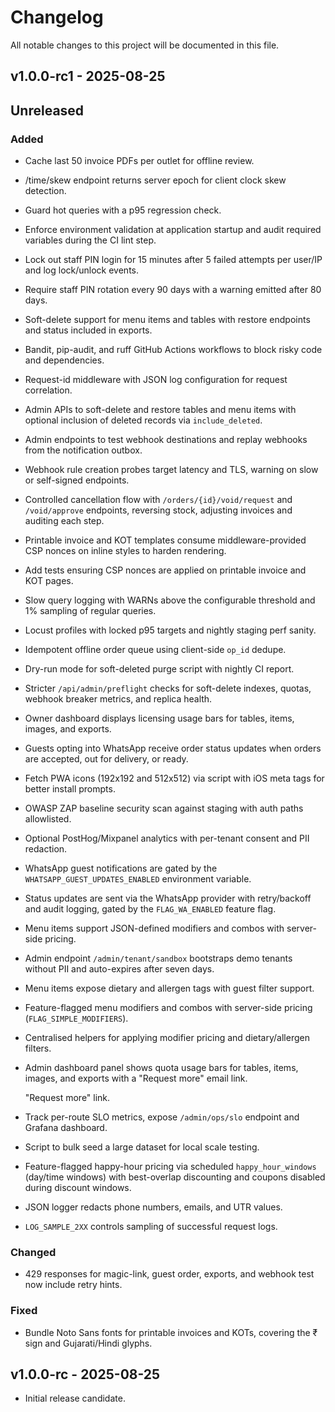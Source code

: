# Changelog

All notable changes to this project will be documented in this file.

## v1.0.0-rc1 - 2025-08-25


## Unreleased

### Added

- Cache last 50 invoice PDFs per outlet for offline review.
- /time/skew endpoint returns server epoch for client clock skew detection.
- Guard hot queries with a p95 regression check.
- Enforce environment validation at application startup and audit required
  variables during the CI lint step.
- Lock out staff PIN login for 15 minutes after 5 failed attempts per user/IP
  and log lock/unlock events.
- Require staff PIN rotation every 90 days with a warning emitted after 80 days.
- Soft-delete support for menu items and tables with restore endpoints and
  status included in exports.
- Bandit, pip-audit, and ruff GitHub Actions workflows to block risky code and dependencies.

- Request-id middleware with JSON log configuration for request correlation.

- Admin APIs to soft-delete and restore tables and menu items with optional
  inclusion of deleted records via ``include_deleted``.
- Admin endpoints to test webhook destinations and replay webhooks from the
  notification outbox.
- Webhook rule creation probes target latency and TLS, warning on slow or
  self-signed endpoints.
- Controlled cancellation flow with `/orders/{id}/void/request` and `/void/approve` endpoints, reversing stock, adjusting invoices and auditing each step.
- Printable invoice and KOT templates consume middleware-provided CSP nonces on inline styles to harden rendering.
- Add tests ensuring CSP nonces are applied on printable invoice and KOT pages.
- Slow query logging with WARNs above the configurable threshold and 1% sampling of regular queries.
- Locust profiles with locked p95 targets and nightly staging perf sanity.
- Idempotent offline order queue using client-side `op_id` dedupe.
- Dry-run mode for soft-deleted purge script with nightly CI report.
- Stricter `/api/admin/preflight` checks for soft-delete indexes, quotas,
  webhook breaker metrics, and replica health.
- Owner dashboard displays licensing usage bars for tables, items, images, and exports.
- Guests opting into WhatsApp receive order status updates when orders are
  accepted, out for delivery, or ready.
- Fetch PWA icons (192x192 and 512x512) via script with iOS meta tags for better install prompts.
- OWASP ZAP baseline security scan against staging with auth paths allowlisted.
- Optional PostHog/Mixpanel analytics with per-tenant consent and PII redaction.

- WhatsApp guest notifications are gated by the `WHATSAPP_GUEST_UPDATES_ENABLED`
  environment variable.
- Status updates are sent via the WhatsApp provider with retry/backoff and
  audit logging, gated by the `FLAG_WA_ENABLED` feature flag.
- Menu items support JSON-defined modifiers and combos with server-side pricing.
- Admin endpoint `/admin/tenant/sandbox` bootstraps demo tenants without PII
  and auto-expires after seven days.
- Menu items expose dietary and allergen tags with guest filter support.
- Feature-flagged menu modifiers and combos with server-side pricing (`FLAG_SIMPLE_MODIFIERS`).
- Centralised helpers for applying modifier pricing and dietary/allergen filters.

- Admin dashboard panel shows quota usage bars for tables, items, images, and exports with a
  "Request more" email link.

  "Request more" link.
- Track per-route SLO metrics, expose `/admin/ops/slo` endpoint and Grafana dashboard.

- Script to bulk seed a large dataset for local scale testing.

- Feature-flagged happy-hour pricing via scheduled `happy_hour_windows` (day/time windows) with best-overlap discounting and coupons disabled during discount windows.
- JSON logger redacts phone numbers, emails, and UTR values.
- `LOG_SAMPLE_2XX` controls sampling of successful request logs.

### Changed

- 429 responses for magic-link, guest order, exports, and webhook test now include retry hints.

### Fixed

- Bundle Noto Sans fonts for printable invoices and KOTs, covering the ₹ sign and Gujarati/Hindi glyphs.



## v1.0.0-rc - 2025-08-25

- Initial release candidate.

